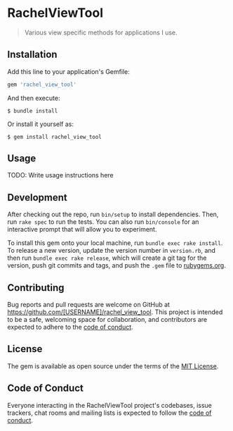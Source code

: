 # RachelViewTool

> Various view specific methods for applications I use.

## Installation

Add this line to your application's Gemfile:

```ruby
gem 'rachel_view_tool'
```

And then execute:

    $ bundle install

Or install it yourself as:

    $ gem install rachel_view_tool

## Usage

TODO: Write usage instructions here

## Development

After checking out the repo, run `bin/setup` to install dependencies. Then, run `rake spec` to run the tests. You can also run `bin/console` for an interactive prompt that will allow you to experiment.

To install this gem onto your local machine, run `bundle exec rake install`. To release a new version, update the version number in `version.rb`, and then run `bundle exec rake release`, which will create a git tag for the version, push git commits and tags, and push the `.gem` file to [rubygems.org](https://rubygems.org).

## Contributing

Bug reports and pull requests are welcome on GitHub at https://github.com/[USERNAME]/rachel_view_tool. This project is intended to be a safe, welcoming space for collaboration, and contributors are expected to adhere to the [code of conduct](https://github.com/[USERNAME]/rachel_view_tool/blob/master/CODE_OF_CONDUCT.md).

## License

The gem is available as open source under the terms of the [MIT License](https://opensource.org/licenses/MIT).

## Code of Conduct

Everyone interacting in the RachelViewTool project's codebases, issue trackers, chat rooms and mailing lists is expected to follow the [code of conduct](https://github.com/[USERNAME]/rachel_view_tool/blob/master/CODE_OF_CONDUCT.md).

